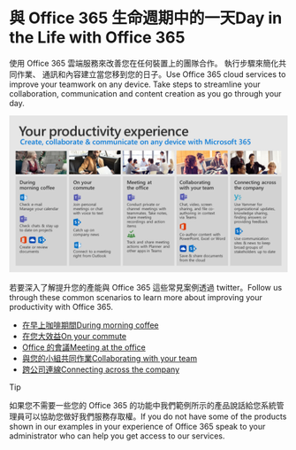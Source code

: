 # <a name="day-in-the-life-with-office-365"></a><span data-ttu-id="39500-101">與 Office 365 生命週期中的一天</span><span class="sxs-lookup"><span data-stu-id="39500-101">Day in the Life with Office 365</span></span>

<span data-ttu-id="39500-p101">使用 Office 365 雲端服務來改善您在任何裝置上的團隊合作。 執行步驟來簡化共同作業、 通訊和內容建立當您移到您的日子。</span><span class="sxs-lookup"><span data-stu-id="39500-p101">Use Office 365 cloud services to improve your teamwork on any device.  Take steps to streamline your collaboration, communication and content creation as you go through your day.</span></span>  

![Life visual 中的一天](media/m365day.png)

<span data-ttu-id="39500-105">若要深入了解提升您的產能與 Office 365 這些常見案例透過 twitter。</span><span class="sxs-lookup"><span data-stu-id="39500-105">Follow us through these common scenarios to learn more about improving your productivity with Office 365.</span></span>

- [<span data-ttu-id="39500-106">在早上咖啡期間</span><span class="sxs-lookup"><span data-stu-id="39500-106">During morning coffee</span></span>](ditl_coffee.md)
- [<span data-ttu-id="39500-107">在您大效益</span><span class="sxs-lookup"><span data-stu-id="39500-107">On your commute</span></span>](ditl_commute.md)
- [<span data-ttu-id="39500-108">Office 的會議</span><span class="sxs-lookup"><span data-stu-id="39500-108">Meeting at the office</span></span>](ditl_meeting.md)
- [<span data-ttu-id="39500-109">與您的小組共同作業</span><span class="sxs-lookup"><span data-stu-id="39500-109">Collaborating with your team</span></span>](ditl_collab.md)
- [<span data-ttu-id="39500-110">跨公司連線</span><span class="sxs-lookup"><span data-stu-id="39500-110">Connecting across the company</span></span>](ditl_connect.md)

> [!TIP]
> <span data-ttu-id="39500-111">如果您不需要一些您的 Office 365 的功能中我們範例所示的產品說話給您系統管理員可以協助您做好我們服務存取權。</span><span class="sxs-lookup"><span data-stu-id="39500-111">If you do not have some of the products shown in our examples in your experience of Office 365 speak to your administrator who can help you get access to our services.</span></span> 
